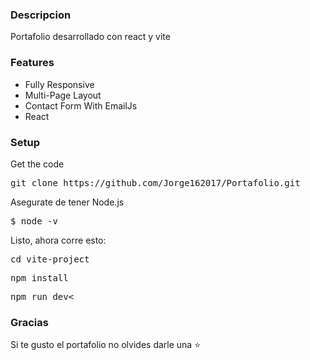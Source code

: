 ### Descripcion

Portafolio desarrollado con react y vite


### Features

- Fully Responsive
- Multi-Page Layout
- Contact Form With EmailJs
- React

### Setup

Get the code

<pre>git clone https://github.com/Jorge162017/Portafolio.git</pre>
 
Asegurate de tener Node.js

<pre>$ node -v</pre>


Listo, ahora corre esto:

<pre>cd vite-project</pre>
<pre>npm install</pre>
<pre>npm run dev<</pre>

### Gracias

Si te gusto el portafolio no olvides darle una ⭐ 
